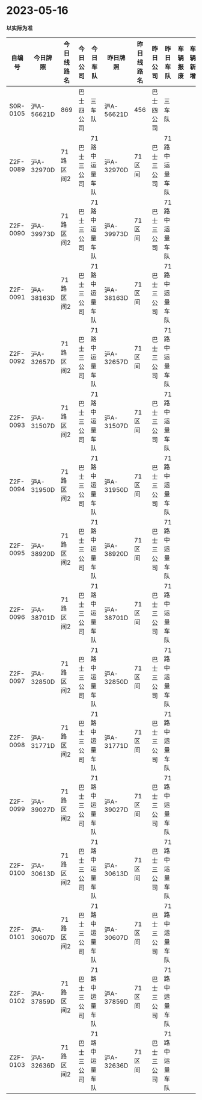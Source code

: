# 2023-05-16

**以实际为准**

| 自编号      | 今日牌照      | 今日线路名  | 今日公司  | 今日车队     | 昨日牌照      | 昨日线路名 | 昨日公司  | 昨日车队     | 车辆报废 | 车辆新增 | 线路更改  | 车队更改 | 公司更改 | 牌照更改 |
|----------|-----------|--------|-------|----------|-----------|-------|-------|----------|------|------|-------|------|------|------|
| S0R-0105 | 沪A-56621D | 869    | 巴士四公司 | 三车队      | 沪A-56621D | 456   | 巴士四公司 | 三车队      |      |      | 3线路更改 |      |      |      |
| Z2F-0089 | 沪A-32970D | 71路区间2 | 巴士三公司 | 71路中运量车队 | 沪A-32970D | 71区间  | 巴士三公司 | 71路中运量车队 |      |      | 3线路更改 |      |      |      |
| Z2F-0090 | 沪A-39973D | 71路区间2 | 巴士三公司 | 71路中运量车队 | 沪A-39973D | 71区间  | 巴士三公司 | 71路中运量车队 |      |      | 3线路更改 |      |      |      |
| Z2F-0091 | 沪A-38163D | 71路区间2 | 巴士三公司 | 71路中运量车队 | 沪A-38163D | 71区间  | 巴士三公司 | 71路中运量车队 |      |      | 3线路更改 |      |      |      |
| Z2F-0092 | 沪A-32657D | 71路区间2 | 巴士三公司 | 71路中运量车队 | 沪A-32657D | 71区间  | 巴士三公司 | 71路中运量车队 |      |      | 3线路更改 |      |      |      |
| Z2F-0093 | 沪A-31507D | 71路区间2 | 巴士三公司 | 71路中运量车队 | 沪A-31507D | 71区间  | 巴士三公司 | 71路中运量车队 |      |      | 3线路更改 |      |      |      |
| Z2F-0094 | 沪A-31950D | 71路区间2 | 巴士三公司 | 71路中运量车队 | 沪A-31950D | 71区间  | 巴士三公司 | 71路中运量车队 |      |      | 3线路更改 |      |      |      |
| Z2F-0095 | 沪A-38920D | 71路区间2 | 巴士三公司 | 71路中运量车队 | 沪A-38920D | 71区间  | 巴士三公司 | 71路中运量车队 |      |      | 3线路更改 |      |      |      |
| Z2F-0096 | 沪A-38701D | 71路区间2 | 巴士三公司 | 71路中运量车队 | 沪A-38701D | 71区间  | 巴士三公司 | 71路中运量车队 |      |      | 3线路更改 |      |      |      |
| Z2F-0097 | 沪A-32850D | 71路区间2 | 巴士三公司 | 71路中运量车队 | 沪A-32850D | 71区间  | 巴士三公司 | 71路中运量车队 |      |      | 3线路更改 |      |      |      |
| Z2F-0098 | 沪A-31771D | 71路区间2 | 巴士三公司 | 71路中运量车队 | 沪A-31771D | 71区间  | 巴士三公司 | 71路中运量车队 |      |      | 3线路更改 |      |      |      |
| Z2F-0099 | 沪A-39027D | 71路区间2 | 巴士三公司 | 71路中运量车队 | 沪A-39027D | 71区间  | 巴士三公司 | 71路中运量车队 |      |      | 3线路更改 |      |      |      |
| Z2F-0100 | 沪A-30613D | 71路区间2 | 巴士三公司 | 71路中运量车队 | 沪A-30613D | 71区间  | 巴士三公司 | 71路中运量车队 |      |      | 3线路更改 |      |      |      |
| Z2F-0101 | 沪A-30607D | 71路区间2 | 巴士三公司 | 71路中运量车队 | 沪A-30607D | 71区间  | 巴士三公司 | 71路中运量车队 |      |      | 3线路更改 |      |      |      |
| Z2F-0102 | 沪A-37859D | 71路区间2 | 巴士三公司 | 71路中运量车队 | 沪A-37859D | 71区间  | 巴士三公司 | 71路中运量车队 |      |      | 3线路更改 |      |      |      |
| Z2F-0103 | 沪A-32636D | 71路区间2 | 巴士三公司 | 71路中运量车队 | 沪A-32636D | 71区间  | 巴士三公司 | 71路中运量车队 |      |      | 3线路更改 |
